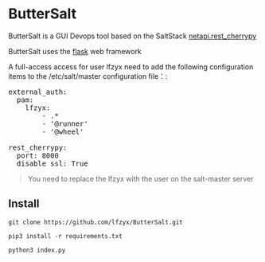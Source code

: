 # ButterSalt

ButterSalt is a GUI Devops tool based on the SaltStack [netapi.rest_cherrypy](https://docs.saltstack.com/en/latest/ref/netapi/all/salt.netapi.rest_cherrypy.html)

ButterSalt uses the [flask](http://flask.pocoo.org) web framework

A full-access access for user lfzyx need to add the following configuration items to the /etc/salt/master configuration file：:

<pre>
external_auth:
  pam:
    lfzyx:
        - .*
        - '@runner'
        - '@wheel'

rest_cherrypy:
  port: 8000
  disable_ssl: True
</pre>

> You need to replace the lfzyx with the user on the salt-master server

## Install

`git clone https://github.com/lfzyx/ButterSalt.git`

`pip3 install -r requirements.txt`

`python3 index.py`
